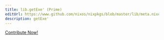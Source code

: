```yaml
---
title: lib.getExe' (Prime)
editUrl: https://www.github.com/nixos/nixpkgs/blob/master/lib/meta.nix#L211C13
description: getExe'
---
```


<a href="https://www.github.com/nixos/nixpkgs/blob/master/lib/meta.nix#L211C13">Contribute Now!</a>
